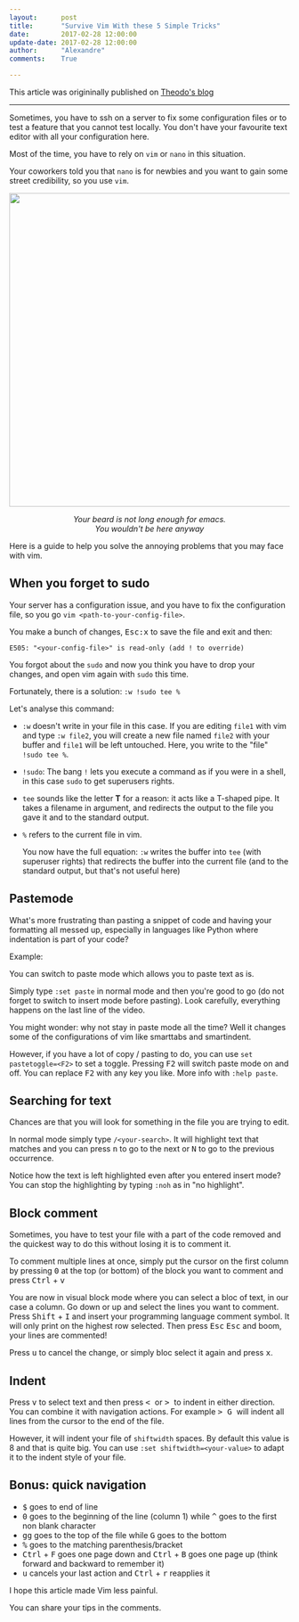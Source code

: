 ```yaml
---
layout:      post
title:       "Survive Vim With these 5 Simple Tricks"
date:        2017-02-28 12:00:00
update-date: 2017-02-28 12:00:00
author:      "Alexandre"
comments:    True

---
```


<p>This article was origininally published on <a href="https://blog.theodo.fr/2017/02/survive-vim-with-these-5-simple-tricks/" target="_blank">Theodo's blog</a></p>

<hr/>

<p>Sometimes, you have to ssh on a server to fix some configuration files or to test a feature that you cannot test locally. You don't have your favourite text editor with all your configuration here.</p>

<p>Most of the time, you have to rely on <code>vim</code> or <code>nano</code> in this situation.</p>

<p>Your coworkers told you that <code>nano</code> is for newbies and you want to gain some street credibility, so you use <code>vim</code>.</p>

<img src="https://d24ju8re1w4x9e.cloudfront.net/original/1X/16a2e29f6692dbc3c304e68faefb056b9c188f29.png" width="1000" height="563" class="aligncenter" />
<p style="text-align: center;"><em>Your beard is not long enough for emacs. </br> You wouldn't be here anyway</em></p>

<p>Here is a guide to help you solve the annoying problems that you may face with vim.</p>
<h2 id="whenyouforgettosudo">When you forget to sudo</h2>
<p>Your server has a configuration issue, and you have to fix the configuration file, so you go <code>vim &lt;path-to-your-config-file&gt;</code>.</p>
<p>You make a bunch of changes, <kbd>Esc</kbd><kbd>:</kbd><kbd>x</kbd> to save the file and exit and then:</p>
<pre><code>E505: "&lt;your-config-file&gt;" is read-only (add ! to override)</code></pre>
<p>You forgot about the <code>sudo</code> and now you think you have to drop your changes, and open vim again with <code>sudo</code> this time.</p>
<script type="text/javascript" src="https://asciinema.org/a/38ctyad3l20rutip6woihjila.js" id="asciicast-38ctyad3l20rutip6woihjila" async></script>
<p>Fortunately, there is a solution: <code>:w !sudo tee %</code></p>
<p>Let's analyse this command:</p>
<ul>
<li id="w"><p><code>:w</code> doesn't write in your file in this case. If you are editing <code>file1</code> with vim and type <code>:w file2</code>, you will create a new file named <code>file2</code> with your buffer and <code>file1</code> will be left untouched.
Here, you write to the "file" <code>!sudo tee %</code>.</p></li>
<li id="sudo"><p><code>!sudo</code>: The bang <code>!</code> lets you execute a command as if you were in a shell, in this case <code>sudo</code> to get superusers rights.</p></li>
<li id="tee"><p><code>tee</code> sounds like the letter <strong>T</strong> for a reason: it acts like a T-shaped pipe. It takes a filename in argument, and redirects the output to the file you gave it and to the standard output.</p></li>
<li id=""><p><code>%</code> refers to the current file in vim.</p></li>
<p>You now have the full equation: <code>:w</code> writes the buffer into <code>tee</code> (with superuser rights) that redirects the buffer into the current file (and to the standard output, but that's not useful here)</p>
</ul>
<script type="text/javascript" src="https://asciinema.org/a/ea3ta93mty7hra7crszwxuy36.js" id="asciicast-ea3ta93mty7hra7crszwxuy36" async></script>

<h2 id="pastemode">Pastemode</h2>
<p>What's more frustrating than pasting a snippet of code and having your formatting all messed up, especially in languages like Python where indentation is part of your code?</p>
<p>Example:</p>
<script type="text/javascript" src="https://asciinema.org/a/cun58gnx8kav436if1nfni9d2.js" id="asciicast-cun58gnx8kav436if1nfni9d2" async></script>
<p>You can switch to paste mode which allows you to paste text as is.</p>
<p>Simply type <code>:set paste</code> in normal mode and then you're good to go (do not forget to switch to insert mode before pasting). Look carefully, everything happens on the last line of the video.</p>
<script type="text/javascript" src="https://asciinema.org/a/d7snwhgrkks6jynoy9oyi67qm.js" id="asciicast-d7snwhgrkks6jynoy9oyi67qm" async></script>
<p>You might wonder: why not stay in paste mode all the time? Well it changes some of the configurations of vim like smarttabs and smartindent.</p>
<p>However, if you have a lot of copy / pasting to do, you can use <code>set pastetoggle=&lt;F2&gt;</code> to set a toggle. Pressing <kbd>F2</kbd> will switch paste mode on and off. You can replace <kbd>F2</kbd> with any key you like. More info with <code>:help paste</code>.</p>
<h2 id="searchingfortext">Searching for text</h2>
<p>Chances are that you will look for something in the file you are trying to edit.</p>
<p>In normal mode simply type <code>/&lt;your-search&gt;</code>.
It will highlight text that matches and you can press <kbd>n</kbd> to go to the next or <kbd>N</kbd> to go to the previous occurrence.</p>
<p>Notice how the text is left highlighted even after you entered insert mode? You can stop the highlighting by typing <code>:noh</code> as in "no highlight".</p>
<script type="text/javascript" src="https://asciinema.org/a/7posku5aqhpi9mhrw2fjvtkko.js" id="asciicast-7posku5aqhpi9mhrw2fjvtkko" async></script>
<h2 id="blockcomment">Block comment</h2>
<p>Sometimes, you have to test your file with a part of the code removed and the quickest way to do this without losing it is to comment it.</p>
<p>To comment multiple lines at once, simply put the cursor on the first column by pressing <kbd>0</kbd> at the top (or bottom) of the block you want to comment and press <kbd>Ctrl</kbd> + <kbd>v</kbd></p>
<p>You are now in visual block mode where you can select a bloc of text, in our case a column. Go down or up and select the lines you want to comment. Press <kbd>Shift</kbd> + <kbd>I</kbd> and insert your programming language comment symbol. It will only print on the highest row selected. Then press <kbd>Esc</kbd> <kbd>Esc</kbd> and boom, your lines are commented!</p>
<p>Press <kbd>u</kbd> to cancel the change, or simply bloc select it again and press <kbd>x</kbd>.</p>
<script type="text/javascript" src="https://asciinema.org/a/c5i80983fzy510lqrut2u6p2x.js" id="asciicast-c5i80983fzy510lqrut2u6p2x" async></script>
<h2 id="indent">Indent</h2>
<p>Press <kbd>v</kbd> to select text and then press <kbd> < </kbd> or <kbd> > </kbd> to indent in either direction. You can combine it with navigation actions. For example <kbd> > </kbd> <kbd> G </kbd> will indent all lines from the cursor to the end of the file.</p>
<script type="text/javascript" src="https://asciinema.org/a/5hh25pyrj1i4hfcb6p4g19r31.js" id="asciicast-5hh25pyrj1i4hfcb6p4g19r31" async></script>
<p>However, it will indent your file of <code>shiftwidth</code> spaces. By default this value is 8 and that is quite big. You can use <code>:set shiftwidth=&lt;your-value&gt;</code> to adapt it to the indent style of your file.</p>
<h2 id="bonusquicknavigation">Bonus: quick navigation</h2>
<ul>
<li><kbd>$</kbd> goes to end of line</li>
<li><kbd>0</kbd> goes to the beginning of the line (column 1) while <kbd>^</kbd> goes to the first non blank character</li>
<li><kbd>g</kbd><kbd>g</kbd> goes to the top of the file while <kbd>G</kbd> goes to the bottom</li>
<li><kbd>%</kbd> goes to the matching parenthesis/bracket</li>
<li><kbd>Ctrl</kbd> + <kbd>F</kbd> goes one page down and <kbd>Ctrl</kbd> + <kbd>B</kbd> goes one page up (think forward and backward to remember it)</li>
<li><kbd>u</kbd> cancels your last action and <kbd>Ctrl</kbd> + <kbd>r</kbd> reapplies it</li>
</ul>
<p>I hope this article made Vim less painful.</p>
<p>You can share your tips in the comments.</p>
